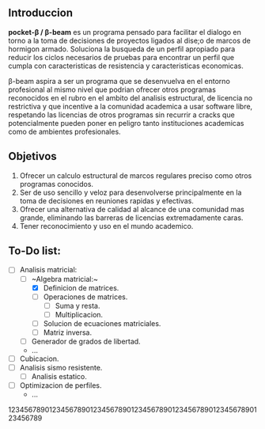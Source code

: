 ## Introduccion

__pocket-β / β-beam__ es un programa pensado para facilitar el
dialogo en torno a la toma de decisiones de proyectos ligados al
dise;o de marcos de hormigon armado. Soluciona la busqueda de un
perfil apropiado para reducir los ciclos necesarios de pruebas para
encontrar un perfil que cumpla con caracteristicas de resistencia y
caracteristicas economicas.

β-beam aspira a ser un programa que se desenvuelva en el entorno
profesional al mismo nivel que podrian ofrecer otros programas
reconocidos en el rubro en el ambito del analisis estructural, de
licencia no restrictiva y que incentive a la comunidad academica a
usar software libre, respetando las licencias de otros programas sin
recurrir a cracks que potencialmente pueden poner en peligro tanto
instituciones academicas como de ambientes profesionales.

## Objetivos

1. Ofrecer un calculo estructural de marcos regulares preciso como
otros programas conocidos.
1. Ser de uso sencillo y veloz para desenvolverse principalmente en
la toma de decisiones en reuniones rapidas y efectivas.
1. Ofrecer una alternativa de calidad al alcance de una comunidad mas
grande, eliminando las barreras de licencias extremadamente caras.
1. Tener reconocimiento y uso en el mundo academico.


## To-Do list:

- [ ] Analisis matricial:
    - [ ] ~Algebra matricial:~
        - [x] Definicion de matrices.
        - [ ] Operaciones de matrices.
            - [ ] Suma y resta.
            - [ ] Multiplicacion.
        - [ ] Solucion de ecuaciones matriciales.
        - [ ] Matriz inversa.
    - [ ] Generador de grados de libertad.
    - ...
- [ ] Cubicacion.
- [ ] Analisis sismo resistente.
    - [ ] Analisis estatico.
- [ ] Optimizacion de perfiles.
    - ...

123456789012345678901234567890123456789012345678901234567890123456789
